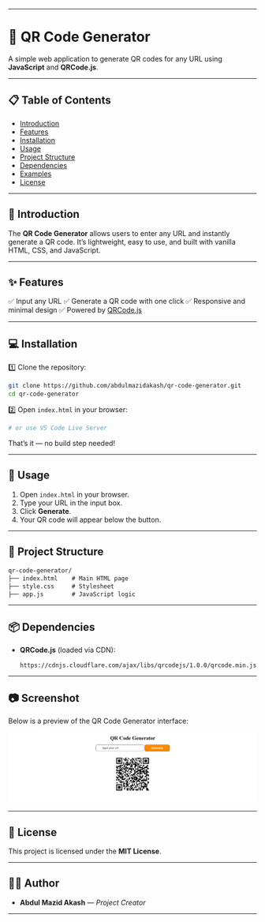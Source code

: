 
---

# 📱 QR Code Generator

A simple web application to generate QR codes for any URL using **JavaScript** and **QRCode.js**.

---

## 📋 Table of Contents

* [Introduction](#introduction)
* [Features](#features)
* [Installation](#installation)
* [Usage](#usage)
* [Project Structure](#project-structure)
* [Dependencies](#dependencies)
* [Examples](#examples)
* [License](#license)

---

## 📖 Introduction

The **QR Code Generator** allows users to enter any URL and instantly generate a QR code. It’s lightweight, easy to use, and built with vanilla HTML, CSS, and JavaScript.

---

## ✨ Features

✅ Input any URL
✅ Generate a QR code with one click
✅ Responsive and minimal design
✅ Powered by [QRCode.js](https://github.com/davidshimjs/qrcodejs)

---

## 💻 Installation

1️⃣ Clone the repository:

```bash
git clone https://github.com/abdulmazidakash/qr-code-generator.git
cd qr-code-generator
```

2️⃣ Open `index.html` in your browser:

```bash
# or use VS Code Live Server
```

That’s it — no build step needed!

---

## 🚀 Usage

1. Open `index.html` in your browser.
2. Type your URL in the input box.
3. Click **Generate**.
4. Your QR code will appear below the button.

---

## 📂 Project Structure

```
qr-code-generator/
├── index.html    # Main HTML page
├── style.css     # Stylesheet
├── app.js        # JavaScript logic
```

---

## 📦 Dependencies

* **QRCode.js** (loaded via CDN):

  ```
  https://cdnjs.cloudflare.com/ajax/libs/qrcodejs/1.0.0/qrcode.min.js
  ```

---

## 📷 Screenshot

Below is a preview of the QR Code Generator interface:

![alt text](image.png)

---

## 📄 License

This project is licensed under the **MIT License**.

---

## 👨‍💻 Author

* **Abdul Mazid Akash** — *Project Creator*

---
